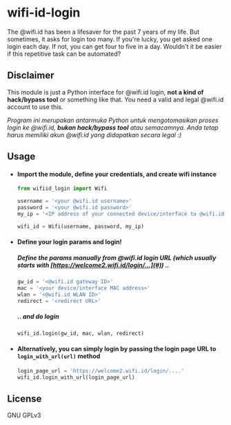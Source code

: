# wifi-id-login
The @wifi.id has been a lifesaver for the past 7 years of my life. But sometimes, it asks for login too many. If you're lucky, you get asked one login each day. If not, you can get four to five in a day. Wouldn't it be easier if this repetitive task can be automated?

## Disclaimer
This module is just a Python interface for @wifi.id login, **not a kind of hack/bypass tool** or something like that. You need a valid and legal @wifi.id account to use this.

*Program ini merupakan antarmuka Python untuk mengotomasikan proses login ke @wifi.id, **bukan hack/bypass tool** atau semacamnya. Anda tetap harus memiliki akun @wifi.id yang didapatkan secara legal :)*

## Usage
* #### Import the module, define your credentials, and create wifi instance
  ```python
  from wifiid_login import Wifi

  username = '<your @wifi.id username>'
  password = '<your @wifi.id password>'
  my_ip = '<IP address of your connected device/interface to @wifi.id>'
  
  wifi_id = Wifi(username, password, my_ip)
  ```

* #### Define your login params and login!
  ##### Define the params manually from @wifi.id login URL (which usually starts with [https://welcome2.wifi.id/login/...](#)) ..
  ```python
  gw_id = '<@wifi.id gateway ID>'
  mac = '<your device/interface MAC address>'
  wlan = '<@wifi.id WLAN ID>'
  redirect = '<redirect URL>'
  ```
  ##### .. and do login
  ```python
  wifi_id.login(gw_id, mac, wlan, redirect)
  ```

* #### Alternatively, you can simply login by passing the login page URL to ```login_with_url(url)``` method
  ```python
  login_page_url = 'https://welcome2.wifi.id/login/....'
  wifi_id.login_with_url(login_page_url)
  ```


## License
GNU GPLv3
